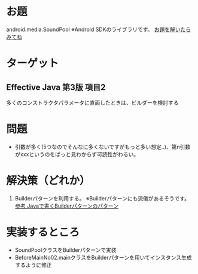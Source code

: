 # お題
android.media.SoundPool
※Android SDKのライブラリです。
[お題を解いたらみてね](http://tools.oesf.biz/android-9.0.0_r1.0/xref/frameworks/base/media/java/android/media/SoundPool.java)

# ターゲット
## Effective Java 第3版 項目2
多くのコンストラクタパラメータに直面したときは、ビルダーを検討する

# 問題
- 引数が多く(5つなのでそんなに多くないですがもっと多い想定..)、第n引数がxxxというのをぱっと見わからず可読性がわるい。


# 解決策（どれか）
1. Builderパターンを利用する。
※Builderパターンにも流儀があるそうです。
[参考 Javaで書くBuilderパターンのパターン](https://qiita.com/disc99/items/840cf9936687f97a482b)


# 実装するところ
- SoundPoolクラスをBuilderパターンで実装
- BeforeMainNo02.mainクラスをBuilderパターンを用いてインスタンス生成するように修正